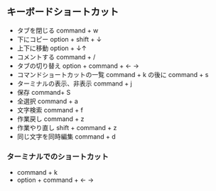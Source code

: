 ## キーボードショートカット
- タブを閉じる command + w
- 下にコピー option + shift + ↓
- 上下に移動 option + ↓↑
- コメントする command + /
- タブの切り替え option + command + ← →
- コマンドショートカットの一覧 command + k の後に command + s
- ターミナルの表示、非表示 command + j
- 保存 command+ S
- 全選択 command + a
- 文字検索 command + f
- 作業戻し command + z
- 作業やり直し  shift + command + z
- 同じ文字を同時編集 command + d


### ターミナルでのショートカット
- command + k
- option + command + ← →




